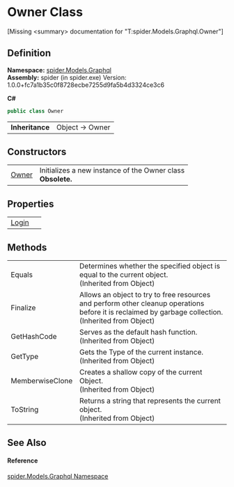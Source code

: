 # Owner Class


\[Missing &lt;summary&gt; documentation for "T:spider.Models.Graphql.Owner"\]



## Definition
**Namespace:** <a href="a7324a28-4f46-beaa-9269-26a8fa385391">spider.Models.Graphql</a>  
**Assembly:** spider (in spider.exe) Version: 1.0.0+fc7a1b35c0f8728ecbe7255d9fa5b4d3324ce3c6

**C#**
``` C#
public class Owner
```

<table><tr><td><strong>Inheritance</strong></td><td>Object  →  Owner</td></tr>
</table>



## Constructors
<table>
<tr>
<td><a href="a3ee241d-1fad-9e25-bca2-cdb56f0c138a">Owner</a></td>
<td>Initializes a new instance of the Owner class<br /><strong>Obsolete.</strong></td></tr>
</table>

## Properties
<table>
<tr>
<td><a href="366e6283-9da8-2dfa-df87-b66365aedc64">Login</a></td>
<td> </td></tr>
</table>

## Methods
<table>
<tr>
<td>Equals</td>
<td>Determines whether the specified object is equal to the current object.<br />(Inherited from Object)</td></tr>
<tr>
<td>Finalize</td>
<td>Allows an object to try to free resources and perform other cleanup operations before it is reclaimed by garbage collection.<br />(Inherited from Object)</td></tr>
<tr>
<td>GetHashCode</td>
<td>Serves as the default hash function.<br />(Inherited from Object)</td></tr>
<tr>
<td>GetType</td>
<td>Gets the Type of the current instance.<br />(Inherited from Object)</td></tr>
<tr>
<td>MemberwiseClone</td>
<td>Creates a shallow copy of the current Object.<br />(Inherited from Object)</td></tr>
<tr>
<td>ToString</td>
<td>Returns a string that represents the current object.<br />(Inherited from Object)</td></tr>
</table>

## See Also


#### Reference
<a href="a7324a28-4f46-beaa-9269-26a8fa385391">spider.Models.Graphql Namespace</a>  
